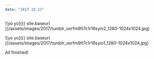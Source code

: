 ```yaml
---
date: "2017-10-13"
---
```


![yo yo]({{ site.baseurl }}/assets/images/2017/tumblr_oxrfm9It7c1r16syio2_1280-1024x1024.jpg)

![yo yo]({{ site.baseurl }}/assets/images/2017/tumblr_oxrfm9It7c1r16syio1_1280-1024x1024.jpg)

All finished!
